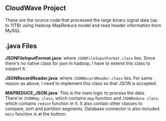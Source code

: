 ## CloudWave Project
These are the source code that processed the large binary signal data (up to 11TB) using Hadoop MapReduce model and read header information from MySQL.

.java Files
-------
**JSONFileInputFormat.java**: where `JSONFileInputFormat.class` lies. Since there's no native class for json in hadoop, I have to extend this class to support it.

**JSONRecordReader.java**: where `JSONRecordReader.class` lies. For same reason as above, I need to implement this class so that JSON is accepted.

**MAPREDUCE_JSON.java**: This is the main logic to process the data. There're `JSONMap class`, which contains `map` function and `JSONReduce class`, which contains `reduce` function  in it. It also contain other classes to compare, sort and partition segments. Database connector is also included. `main` function is at the bottom. 
